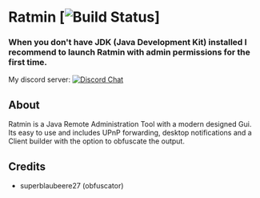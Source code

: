 # Ratmin [![Build Status](https://travis-ci.org/Slimig/Ratmin.svg?branch=master)]

### When you don't have JDK (Java Development Kit) installed I recommend to launch Ratmin with admin permissions for the first time. 

My discord server: [![Discord Chat](https://img.shields.io/discord/506400030022696960.svg?style=plastic)](https://discord.gg/invite/amgQZnA)

## About
Ratmin is a Java Remote Administration Tool with a modern designed Gui. Its easy to use and includes UPnP forwarding, desktop notifications and a Client builder with the option to obfuscate the output.
 

## Credits
- superblaubeere27 (obfuscator)
